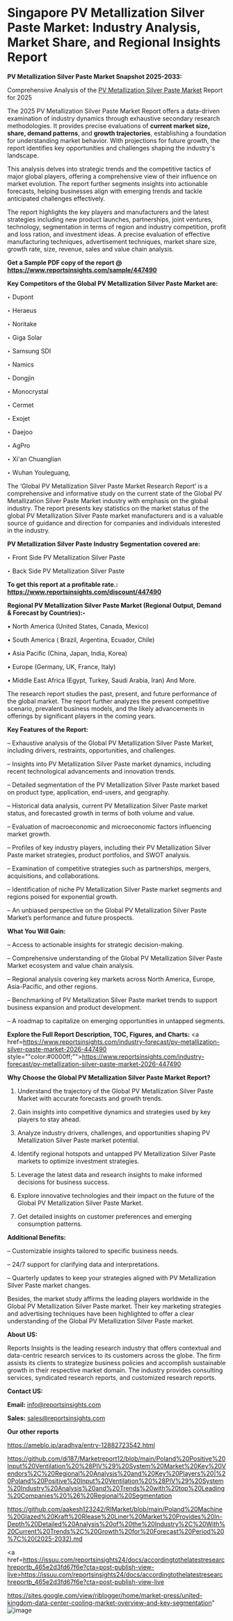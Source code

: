 # Singapore PV Metallization Silver Paste Market: Industry Analysis, Market Share, and Regional Insights Report

<strong>PV Metallization Silver Paste Market Snapshot 2025-2033:</strong>

Comprehensive Analysis of the <a href=https://www.reportsinsights.com/sample/447490>PV Metallization Silver Paste Market</a> Report for 2025

The 2025 PV Metallization Silver Paste Market Report offers a data-driven examination of industry dynamics through exhaustive secondary research methodologies. It provides precise evaluations of <strong>current market size, share, demand patterns</strong>, and <strong>growth trajectories</strong>, establishing a foundation for understanding market behavior. With projections for future growth, the report identifies key opportunities and challenges shaping the industry's landscape.

This analysis delves into strategic trends and the competitive tactics of major global players, offering a comprehensive view of their influence on market evolution. The report further segments insights into actionable forecasts, helping businesses align with emerging trends and tackle anticipated challenges effectively.

The report highlights the key players and manufacturers and the latest strategies including new product launches, partnerships, joint ventures, technology, segmentation in terms of region and industry competition, profit and loss ration, and investment ideas. A precise evaluation of effective manufacturing techniques, advertisement techniques, market share size, growth rate, size, revenue, sales and value chain analysis.

<strong>Get a Sample PDF copy of the report @ <a href=https://www.reportsinsights.com/sample/447490 style=color:#0000ff;>https://www.reportsinsights.com/sample/447490</a></strong>

<strong>Key Competitors of the Global PV Metallization Silver Paste Market are:</strong>

‣ Dupont

‣ Heraeus

‣ Noritake

‣ Giga Solar

‣ Samsung SDI

‣ Namics

‣ Dongjin

‣ Monocrystal

‣ Cermet

‣ Exojet

‣ Daejoo

‣ AgPro

‣ Xi'an Chuanglian

‣ Wuhan Youleguang,

The ‘Global PV Metallization Silver Paste Market Research Report’ is a comprehensive and informative study on the current state of the Global PV Metallization Silver Paste Market industry with emphasis on the global industry. The report presents key statistics on the market status of the global PV Metallization Silver Paste market manufacturers and is a valuable source of guidance and direction for companies and individuals interested in the industry.

<strong>PV Metallization Silver Paste Industry Segmentation covered are:</strong>

‣ Front Side PV Metallization Silver Paste

‣ Back Side PV Metallization Silver Paste

<strong>To get this report at a profitable rate.: <a href=https://www.reportsinsights.com/discount/447490 style=color:#0000ff;>https://www.reportsinsights.com/discount/447490</a></strong>

<strong>Regional PV Metallization Silver Paste Market (Regional Output, Demand &amp; Forecast by Countries):-</strong>

• North America (United States, Canada, Mexico)

• South America ( Brazil, Argentina, Ecuador, Chile)

• Asia Pacific (China, Japan, India, Korea)

• Europe (Germany, UK, France, Italy)

• Middle East Africa (Egypt, Turkey, Saudi Arabia, Iran) And More.

The research report studies the past, present, and future performance of the global market. The report further analyzes the present competitive scenario, prevalent business models, and the likely advancements in offerings by significant players in the coming years.

<strong>Key Features of the Report:</strong>

– Exhaustive analysis of the Global PV Metallization Silver Paste Market, including drivers, restraints, opportunities, and challenges.

– Insights into PV Metallization Silver Paste market dynamics, including recent technological advancements and innovation trends.

– Detailed segmentation of the PV Metallization Silver Paste market based on product type, application, end-users, and geography.

– Historical data analysis, current PV Metallization Silver Paste market status, and forecasted growth in terms of both volume and value.

– Evaluation of macroeconomic and microeconomic factors influencing market growth.

– Profiles of key industry players, including their PV Metallization Silver Paste market strategies, product portfolios, and SWOT analysis.

– Examination of competitive strategies such as partnerships, mergers, acquisitions, and collaborations.

– Identification of niche PV Metallization Silver Paste market segments and regions poised for exponential growth.

– An unbiased perspective on the Global PV Metallization Silver Paste Market’s performance and future prospects.

<strong>What You Will Gain:</strong>

– Access to actionable insights for strategic decision-making.

– Comprehensive understanding of the Global PV Metallization Silver Paste Market ecosystem and value chain analysis.

– Regional analysis covering key markets across North America, Europe, Asia-Pacific, and other regions.

– Benchmarking of PV Metallization Silver Paste market trends to support business expansion and product development.

– A roadmap to capitalize on emerging opportunities in untapped segments.

<strong>Explore the Full Report Description, TOC, Figures, and Charts:</strong>
<a href=https://www.reportsinsights.com/industry-forecast/pv-metallization-silver-paste-market-2026-447490 style=""color:#0000ff;"">https://www.reportsinsights.com/industry-forecast/pv-metallization-silver-paste-market-2026-447490</a>

<strong>Why Choose the Global PV Metallization Silver Paste Market Report?</strong>

1. Understand the trajectory of the Global PV Metallization Silver Paste Market with accurate forecasts and growth trends.

2. Gain insights into competitive dynamics and strategies used by key players to stay ahead.

3. Analyze industry drivers, challenges, and opportunities shaping PV Metallization Silver Paste market potential.

4. Identify regional hotspots and untapped PV Metallization Silver Paste markets to optimize investment strategies.

5. Leverage the latest data and research insights to make informed decisions for business success.

6. Explore innovative technologies and their impact on the future of the Global PV Metallization Silver Paste Market.

7. Get detailed insights on customer preferences and emerging consumption patterns.

<strong>Additional Benefits:</strong>

– Customizable insights tailored to specific business needs.

– 24/7 support for clarifying data and interpretations.

– Quarterly updates to keep your strategies aligned with PV Metallization Silver Paste market changes.

Besides, the market study affirms the leading players worldwide in the Global PV Metallization Silver Paste market. Their key marketing strategies and advertising techniques have been highlighted to offer a clear understanding of the Global PV Metallization Silver Paste market.

<strong><strong>About US</strong>:</strong>

Reports Insights is the leading research industry that offers contextual and data-centric research services to its customers across the globe. The firm assists its clients to strategize business policies and accomplish sustainable growth in their respective market domain. The industry provides consulting services, syndicated research reports, and customized research reports.

<strong>Contact US:</strong>

<p class=><b>Email:</b> <a href=mailto:info@reportsinsights.com>info@reportsinsights.com</a></p>
<p class=><b>Sales:</b> <a href=mailto:sales@reportsinsights.com>sales@reportsinsights.com</a></p>

<strong>Our other reports</strong>

<a href=https://ameblo.jp/aradhya/entry-12882723542.html>https://ameblo.jp/aradhya/entry-12882723542.html</a>

<a href=https://github.com/di187/Marketreport12/blob/main/Poland%20Positive%20Input%20Ventilation%20%28PIV%29%20System%20Market%20Key%20Vendors%2C%20Regional%20Analysis%20and%20Key%20Players%20|%20Poland%20Positive%20Input%20Ventilation%20%28PIV%29%20System%20Industry%20Analysis%20and%20Trends%20with%20top%20Leading%20Companies%20%26%20Regional%20Segmentation>https://github.com/di187/Marketreport12/blob/main/Poland%20Positive%20Input%20Ventilation%20%28PIV%29%20System%20Market%20Key%20Vendors%2C%20Regional%20Analysis%20and%20Key%20Players%20|%20Poland%20Positive%20Input%20Ventilation%20%28PIV%29%20System%20Industry%20Analysis%20and%20Trends%20with%20top%20Leading%20Companies%20%26%20Regional%20Segmentation</a>

<a href=https://github.com/aakesh123242/RIMarket/blob/main/Poland%20Machine%20Glazed%20Kraft%20Rlease%20Liner%20Market%20Provides%20In-Depth%20Detailed%20Analysis%20of%20the%20Industry%2C%20With%20Current%20Trends%2C%20Growth%20for%20Forecast%20Period%20%7C%20(2025-2032).md>https://github.com/aakesh123242/RIMarket/blob/main/Poland%20Machine%20Glazed%20Kraft%20Rlease%20Liner%20Market%20Provides%20In-Depth%20Detailed%20Analysis%20of%20the%20Industry%2C%20With%20Current%20Trends%2C%20Growth%20for%20Forecast%20Period%20%7C%20(2025-2032).md</a>

<a href=https://issuu.com/reportsinsights24/docs/accordingtothelatestresearchreportb_465e2d3fd67f6e?cta=post-publish-view-live>https://issuu.com/reportsinsights24/docs/accordingtothelatestresearchreportb_465e2d3fd67f6e?cta=post-publish-view-live</a>

<a href=https://sites.google.com/view/riblogger/home/market-press/united-kingdom-data-center-cooling-market-overview-and-key-segmentation>https://sites.google.com/view/riblogger/home/market-press/united-kingdom-data-center-cooling-market-overview-and-key-segmentation</a>"
![image](https://github.com/user-attachments/assets/b8e39520-67ae-4e9b-b4ba-f7e6ebaf5757)
